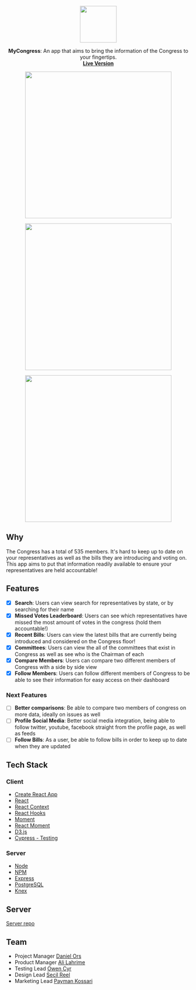 <p align="center">
  <img src="https://user-images.githubusercontent.com/45650065/57548986-5862b880-7330-11e9-86f8-49cb7cb586b1.png" height="100" />
</p>
<p align="center">
  <span><b>MyCongress</b>: <span>An app that aims to bring the information of the Congress to your fingertips.</span><br/>
  <a href="https://mycongress.now.sh/" target="_blank"><b>Live Version</b></a>
</p>

<p align="center">
  <img src="https://user-images.githubusercontent.com/45650065/57548708-a3c89700-732f-11e9-8448-76660486dccf.png" height="400" />
</p>

<p align="center">
  <img src="https://user-images.githubusercontent.com/45650065/57548687-98756b80-732f-11e9-8a63-9cda0d9b8e0d.png" height="400" />
</p>

<p align="center">
  <img src="https://user-images.githubusercontent.com/45650065/57548715-aa570e80-732f-11e9-96ab-80fd527ea570.png" height="400" />
</p>

## Why

The Congress has a total of 535 members. It's hard to keep up to date on your representatives as well as the bills they are introducing and voting on. This app aims to put that information readily available to ensure your representatives are held accountable!

## Features

- [x] **Search**: Users can view search for representatives by state, or by searching for their name
- [x] **Missed Votes Leaderboard**: Users can see which representatives have missed the most amount of votes in the congress (hold them accountable!)
- [x] **Recent Bills**: Users can view the latest bills that are currently being introduced and considered on the Congress floor!
- [x] **Committees**: Users can view the all of the committees that exist in Congress as well as see who is the Chairman of each
- [x] **Compare Members**: Users can compare two different members of Congress with a side by side view
- [x] **Follow Members**: Users can follow different members of Congress to be able to see their information for easy access on their dashboard

### Next Features

- [ ] **Better comparisons**: Be able to compare two members of congress on more data, ideally on issues as well
- [ ] **Profile Social Media**: Better social media integration, being able to follow twitter, youtube, facebook straight from the profile page, as well as feeds
- [ ] **Follow Bills**: As a user, be able to follow bills in order to keep up to date when they are updated

## Tech Stack

### Client
- [Create React App](https://github.com/facebook/create-react-app)
- [React](https://github.com/facebook/react)
- [React Context](https://reactjs.org/docs/context.html)
- [React Hooks](https://reactjs.org/docs/hooks-intro.html)
- [Moment](https://momentjs.com/)
- [React Moment](https://github.com/headzoo/react-moment)
- [D3.js](https://d3js.org/)
- [Cypress - Testing](https://www.cypress.io/)

### Server
- [Node](https://github.com/nodejs/node)
- [NPM](https://www.npmjs.com/)
- [Express](https://github.com/expressjs/express)
- [PostgreSQL](https://www.postgresql.org/)
- [Knex](https://knexjs.org/)


## Server
[Server repo](https://github.com/thinkful-ei-armadillo/congress-app-server)


## Team

- Project Manager [Daniel Ors](https://github.com/danielors)
- Product Manager [Ali Lahrime](https://github.com/lahrime)
- Testing Lead [Owen Cyr](https://github.com/owencyr)
- Design Lead [Secil Reel](https://github.com/secilreel)
- Marketing Lead [Payman Kossari](https://github.com/paypay43)
